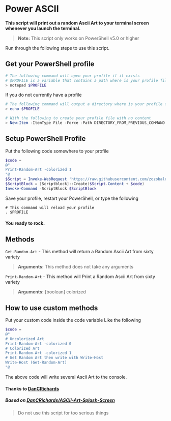 # Power ASCII
 
**This script will print out a random Ascii Art to your terminal screen whenever you launch the terminal.**

> **Note:** This script only works on PowerShell v5.0 or higher

Run through the following steps to use this script.

## Get your PowerShell profile
```PowerShell
# The following command will open your profile if it exists
# $PROFILE is a variable that contains a path where is your profile file should be
> notepad $PROFILE
```
If you do not currently have a profile
```PowerShell
# The following command will output a directory where is your profile file should be
> echo $PROFILE

# With the following to create your profile file with no content
> New-Item -ItemType File -Force -Path DIRECTORY_FROM_PREVIOUS_COMMAND
```

## Setup PowerShell Profile

Put the following code somewhere to your profile
```PowerShell
$code = 
@"
Print-Random-Art -colorized 1
"@
$Script = Invoke-WebRequest 'https://raw.githubusercontent.com/zozobalogh0817/Power-Ascii/master/power_ascii.ps1'
$ScriptBlock = [Scriptblock]::Create($Script.Content + $code)
Invoke-Command -ScriptBlock $ScriptBlock
```
Save your profile, restart your PowerShell, or type the following
```
# This command will reload your profile
. $PROFILE
```

#### You ready to rock.

## Methods

`Get-Random-Art` - This method will return a Random Ascii Art from sixty variety
> **Arguments:** This method does not take any arguments

`Print-Random-Art` - This method will Print a Random Ascii Art from sixty variety
> **Arguments:** [boolean] colorized

## How to use custom methods 

Put your custom code inside the code variable
Like the following
```PowerShell
$code = 
@"
# Uncolorized Art
Print-Random-Art -colorized 0
# Colorized Art
Print-Random-Art -colorized 1
# Get Random Art then write with Write-Host
Write-Host (Get-Random-Art)
"@
```
The above code will write several Ascii Art to the console.


#### Thanks to [DanCRichards](https://github.com/DanCRichards)

##### Based on [DanCRichards/ASCII-Art-Splash-Screen](https://github.com/DanCRichards/ASCII-Art-Splash-Screen)

> Do not use this script for too serious things
